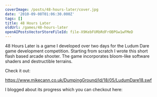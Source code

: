 ```yaml
---
coverImage: /posts/48-hours-later/cover.jpg
date: '2010-09-08T01:06:30.000Z'
tags: []
title: 48 Hours Later
oldUrl: /games/48-hours-later
openAIPostsVectorStoreFileId: file-X9KebFURbRdFrOBPGw1wFMeD
---
```


48 Hours Later is a game I developed over two days for the Ludum Dare game development competition. Starting from scratch I wrote this short flash based arcade shooter. The game incorporates bloom-like software shaders and destructible terrains.

<!-- more -->

Check it out:

https://www.mikecann.co.uk/DumpingGround/ld/18/05/LudumDare18.swf

I blogged about its progress which you can checkout here:
